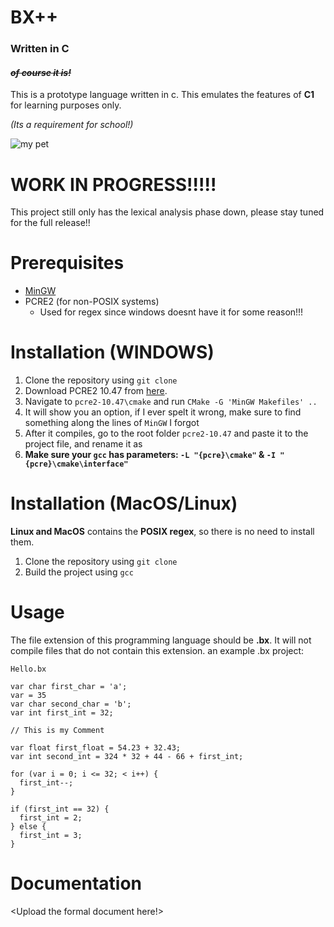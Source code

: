 # **BX++**
### **Written in C**
#### ~~*of course it is!*~~

This is a prototype language written in c. This emulates the features of **C1** for learning purposes only.

*(Its a requirement for school!)*

![my pet](https://static.wikia.nocookie.net/the-unofficial-outcome-memories/images/e/e8/Meowl.jpg/revision/latest?cb=20251009174607)


# WORK IN PROGRESS!!!!!
This project still only has the lexical analysis phase down, please stay tuned for the full release!!

# Prerequisites
- [MinGW](https://sourceforge.net/projects/mingw/)
- PCRE2 (for non-POSIX systems)
  - Used for regex since windows doesnt have it for some reason!!!

# Installation (WINDOWS)
1. Clone the repository using `git clone`
2. Download PCRE2 10.47 from [here](https://github.com/PCRE2Project/pcre2/releases).
3. Navigate to `pcre2-10.47\cmake` and run `CMake -G 'MinGW Makefiles' ..`
4. It will show you an option, if I ever spelt it wrong, make sure to find something along the lines of `MinGW` I forgot
5. After it compiles, go to the root folder `pcre2-10.47` and paste it to the project file, and rename it as 
6. **Make sure your `gcc` has parameters: `-L "{pcre}\cmake"` & `-I "{pcre}\cmake\interface"`**

# Installation (MacOS/Linux)
**Linux and MacOS** contains the **POSIX regex**, so there is no need to install them.
1. Clone the repository using `git clone`
2. Build the project using `gcc`

# Usage
The file extension of this programming language should be **.bx**. It will not compile files that do not contain this extension. an example .bx project:

`Hello.bx`
```
var char first_char = 'a';
var = 35
var char second_char = 'b';
var int first_int = 32;

// This is my Comment

var float first_float = 54.23 + 32.43;
var int second_int = 324 * 32 + 44 - 66 + first_int;

for (var i = 0; i <= 32; < i++) {
  first_int--;
}

if (first_int == 32) {
  first_int = 2;
} else {
  first_int = 3;
}
```
# Documentation

<Upload the formal document here!>